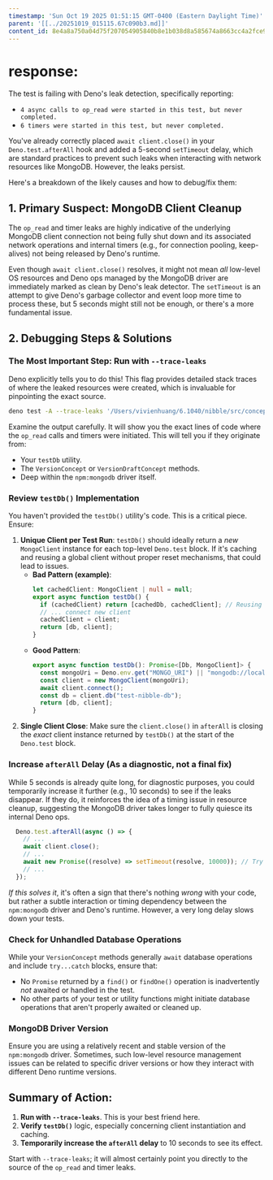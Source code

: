 ```yaml
---
timestamp: 'Sun Oct 19 2025 01:51:15 GMT-0400 (Eastern Daylight Time)'
parent: '[[../20251019_015115.67c090b3.md]]'
content_id: 8e4a8a750a04d75f207054905840b8e1b038d8a585674a8663cc4a2fce972658
---
```


# response:

The test is failing with Deno's leak detection, specifically reporting:

* `4 async calls to op_read were started in this test, but never completed.`
* `6 timers were started in this test, but never completed.`

You've already correctly placed `await client.close()` in your `Deno.test.afterAll` hook and added a 5-second `setTimeout` delay, which are standard practices to prevent such leaks when interacting with network resources like MongoDB. However, the leaks persist.

Here's a breakdown of the likely causes and how to debug/fix them:

## 1. Primary Suspect: MongoDB Client Cleanup

The `op_read` and timer leaks are highly indicative of the underlying MongoDB client connection not being fully shut down and its associated network operations and internal timers (e.g., for connection pooling, keep-alives) not being released by Deno's runtime.

Even though `await client.close()` resolves, it might not mean *all* low-level OS resources and Deno ops managed by the MongoDB driver are immediately marked as clean by Deno's leak detector. The `setTimeout` is an attempt to give Deno's garbage collector and event loop more time to process these, but 5 seconds might still not be enough, or there's a more fundamental issue.

## 2. Debugging Steps & Solutions

### **The Most Important Step: Run with `--trace-leaks`**

Deno explicitly tells you to do this! This flag provides detailed stack traces of where the leaked resources were created, which is invaluable for pinpointing the exact source.

```bash
deno test -A --trace-leaks '/Users/vivienhuang/6.1040/nibble/src/concepts/Version/VersionConcept.test.ts'
```

Examine the output carefully. It will show you the exact lines of code where the `op_read` calls and timers were initiated. This will tell you if they originate from:

* Your `testDb` utility.
* The `VersionConcept` or `VersionDraftConcept` methods.
* Deep within the `npm:mongodb` driver itself.

### **Review `testDb()` Implementation**

You haven't provided the `testDb()` utility's code. This is a critical piece. Ensure:

1. **Unique Client per Test Run**: `testDb()` should ideally return a *new* `MongoClient` instance for each top-level `Deno.test` block. If it's caching and reusing a global client without proper reset mechanisms, that could lead to issues.
   * **Bad Pattern (example)**:
     ```typescript
     let cachedClient: MongoClient | null = null;
     export async function testDb() {
       if (cachedClient) return [cachedDb, cachedClient]; // Reusing might be problematic
       // ... connect new client
       cachedClient = client;
       return [db, client];
     }
     ```
   * **Good Pattern**:
     ```typescript
     export async function testDb(): Promise<[Db, MongoClient]> {
       const mongoUri = Deno.env.get("MONGO_URI") || "mongodb://localhost:27017/test-nibble-db";
       const client = new MongoClient(mongoUri);
       await client.connect();
       const db = client.db("test-nibble-db");
       return [db, client];
     }
     ```
2. **Single Client Close**: Make sure the `client.close()` in `afterAll` is closing the *exact* client instance returned by `testDb()` at the start of the `Deno.test` block.

### **Increase `afterAll` Delay (As a diagnostic, not a final fix)**

While 5 seconds is already quite long, for diagnostic purposes, you could temporarily increase it further (e.g., 10 seconds) to see if the leaks disappear. If they do, it reinforces the idea of a timing issue in resource cleanup, suggesting the MongoDB driver takes longer to fully quiesce its internal Deno ops.

```typescript
  Deno.test.afterAll(async () => {
    // ...
    await client.close();
    // ...
    await new Promise((resolve) => setTimeout(resolve, 10000)); // Try 10 seconds
    // ...
  });
```

*If this solves it*, it's often a sign that there's nothing *wrong* with your code, but rather a subtle interaction or timing dependency between the `npm:mongodb` driver and Deno's runtime. However, a very long delay slows down your tests.

### **Check for Unhandled Database Operations**

While your `VersionConcept` methods generally `await` database operations and include `try...catch` blocks, ensure that:

* No `Promise` returned by a `find()` or `findOne()` operation is inadvertently *not* awaited or handled in the test.
* No other parts of your test or utility functions might initiate database operations that aren't properly awaited or cleaned up.

### **MongoDB Driver Version**

Ensure you are using a relatively recent and stable version of the `npm:mongodb` driver. Sometimes, such low-level resource management issues can be related to specific driver versions or how they interact with different Deno runtime versions.

## Summary of Action:

1. **Run with `--trace-leaks`**. This is your best friend here.
2. **Verify `testDb()`** logic, especially concerning client instantiation and caching.
3. **Temporarily increase the `afterAll` delay** to 10 seconds to see its effect.

Start with `--trace-leaks`; it will almost certainly point you directly to the source of the `op_read` and timer leaks.
